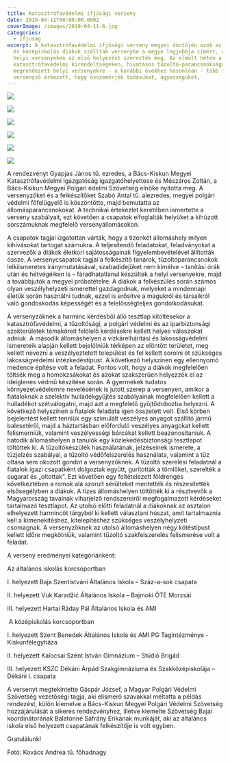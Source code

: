 ```yaml
---
title: Katasztrófavédelmi ifjúsági verseny
date: 2019-04-11T00:00:00.000Z
coverImage: /images/2019-04-11-6.jpg
categories:
  - ifjusag
excerpt: A katasztrófavédelmi ifjúsági verseny megyei döntőjén azok az általános
  és középiskolás diákok szálltak versenybe a megye legjobbja címért, akik a
  helyi versenyeken az első helyezést szerezték meg. Az elmúlt héten a
  katasztrófavédelmi kirendeltségeken, hivatásos tűzoltó-parancsnokságokon
  megrendezett helyi versenyekre - a korábbi évekhez hasonlóan - több száz
  versenyző érkezett, hogy összemérjék tudásukat, ügyességüket.
---
```

![](/images/2019-04-11-6.jpg)

![](/images/2019-04-11-1.jpg)

![](/images/2019-04-11-2.jpg)

![](/images/2019-04-11-3.jpg)

![](/images/2019-04-11-4.jpg)

![](/images/2019-04-11-5.jpg)

A rendezvényt Gyapjas János tű. ezredes, a Bács-Kiskun Megyei Katasztrófavédelmi Igazgatóság igazgatóhelyettese és Mészáros Zoltán, a Bács-Ksikun Megyei Polgári édelmi Szövetség elnöke nyitotta meg. A versenyzőket és a felkészítőket Szabó Antal tű. alezredes, megyei polgári védelmi főfelügyelő is köszöntötte, majd bemutatta az állomásparancsnokokat. A technikai értekezlet keretében ismertette a verseny szabályait, ezt követően a csapatok elfoglalták helyüket a kihúzott sorszámuknak megfelelő versenyállomásokon.

A csapatok tagjai izgatottan várták, hogy a tizenkét állomáshely milyen kihívásokat tartogat számukra. A teljesítendő feladatokat, feladványokat a szervezők a diákok életkori sajátosságainak figyelembevételével állították össze. A versenycsapatok tagjai a felkészítő tanárok, tűzoltóparancsnokok lelkiismeretes iránymutatásával, szabadidejüket nem kímélve – tanítási órák után és hétvégéiken is – fáradhatatlanul készültek a helyi versenyekre, majd a továbbjutók a megyei próbatételre. A diákok a felkészülés során számos olyan veszélyhelyzeti ismerettel gazdagodnak, melyeket a mindennapi életük során használni tudnak, ezzel is erősítve a magukról és társaikról való gondoskodás képességét és a felelősségteljes gondolkodásukat.

A versenyzőknek a harminc kérdésből álló tesztlap kitöltésekor a katasztrófavédelmi, a tűzoltósági, a polgári védelmi és az iparbiztonsági szakterületek témaköreit felölelő kérdésekre kellett helyes válaszokat adniuk. A második állomáshelyen a vízkárelhárítási és lakosságvédelmi ismereteik alapján kellett bejelölniük térképen az elöntött területet, meg kellett nevezni a veszélyeztetett települést és fel kellett sorolni öt szükséges lakosságvédelmi intézkedéstípust. A következő helyszínen egy ellennyomó medence építése volt a feladat. Fontos volt, hogy a diákok megfelelően töltsék meg a homokzsákokat és azokat szakszerűen helyezzék el az ideiglenes védmű készítése során. A gyermekek tudatos környezetvédelemre nevelésének is jutott szerep a versenyen, amikor a fiataloknak a szelektív hulladékgyűjtés szabályainak megfelelően kellett a hulladékot szétválogatni, majd azt a megfelelő gyűjtődobozba helyezni. A következő helyszínen a fiatalok feladata igen összetett volt. Első körben bejelentést kellett tenniük egy szimulált veszélyes anyagot szállító jármű balesetéről, majd a háztartásban előforduló veszélyes anyagokat kellett felismerniük, valamint veszélyességi bárcákat kellett beazonosítaniuk. A hatodik állomáshelyen a tanulók egy közlekedésbiztonsági tesztlapot töltöttek ki. A tűzoltókészülék használatának, jelzéseinek ismerete, a tűzjelzés szabályai, a tűzoltó védőfelszerelés használata, valamint a tűz oltása sem okozott gondot a versenyzőknek. A tűzoltó szerelési feladatnál a fiatalok igazi csapatként dolgoztak együtt, gurították a tömlőket, szerelték a sugarat és „oltottak”. Ezt követően egy feltételezett földrengés következtében a romok alá szorult sérülteket mentették és részesítették elsősegélyben a diákok. A tízes állomáshelyen töltötték ki a résztvevők a Magyarország tavainak viharjelző rendszereiről megfogalmazott kérdéseket tartalmazó tesztlapot. Az utolsó előtti feladatnál a diákoknak az asztalon elhelyezett harmincöt tárgyból ki kellett választani húszat, amit tartalmaznia kell a kimenekítéshez, kitelepítéshez szükséges veszélyhelyzeti csomagnak. A versenyzőknek az utolsó állomáshelyen négy kötéstípust kellett időre megkötniük, valamint tűzoltó szakfelszerelés felismerése volt a feladat.

A verseny eredményei kategóriánként:

Az általános iskolás korcsoportban

I. helyezett Baja Szentistváni Általános Iskola – Száz-a-sok csapata

II. helyezett Vuk Karadžić Általános Iskola – Bajmoki ÖTE Morzsái

III. helyezett Hartai Ráday Pál Általános Iskola és AMI

 A középiskolás korcsoportban

I. helyezett Szent Benedek Általános Iskola és AMI PG Tagintézménye - Kiskunfélegyháza

II. helyezett Kalocsai Szent István Gimnázium – Stúdió Brigád

III. helyezett KSZC Dékáni Árpád Szakgimnáziuma és Szakközépiskolája – Dékáni I. csapata

A﻿ versenyt megtekintette Gáspár József, a Magyar Polgári Védelmi Szövetség vezetőségi tagja, aki elismerő szavakkal méltatta a példás rendezést, külön kiemelve a Bács-Kiskun Megyei Polgári Védelmi Szövetség hozzájárulását a sikeres rendezvényhez, illetve  kiemelte Szövetség Bajai koordinátorának Balatonné Sáfrány Erikának munkáját, aki az általános iskola első helyezett csapatának felkészítője is volt egyben.

Gratulálunk!

Fotó: Kovács Andrea tű. főhadnagy
